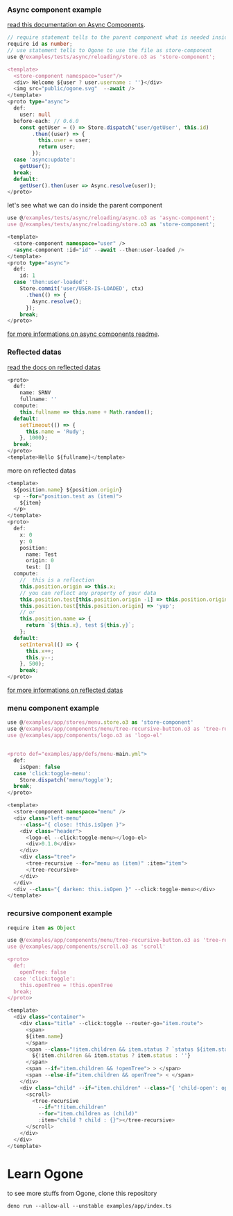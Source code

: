 
### Async component example

[read this documentation on Async Components](https://github.com/SRNV/Ogone/blob/master/docs/async.README.md).

```typescript
// require statement tells to the parent component what is needed inside the component.
require id as number;
// use statement tells to Ogone to use the file as store-component
use @/examples/tests/async/reloading/store.o3 as 'store-component';

<template>
  <store-component namespace="user"/>
  <div> Welcome ${user ? user.username : ''}</div>
  <img src="public/ogone.svg"  --await />
</template>
<proto type="async">
  def:
    user: null
  before-each: // 0.6.0
    const getUser = () => Store.dispatch('user/getUser', this.id)
        .then((user) => {
          this.user = user;
          return user;
        });
  case 'async:update':
    getUser();
  break;
  default:
    getUser().then(user => Async.resolve(user));
</proto>

```

let's see what we can do inside the parent component

```typescript
use @/examples/tests/async/reloading/async.o3 as 'async-component';
use @/examples/tests/async/reloading/store.o3 as 'store-component';

<template>
  <store-component namespace="user" />
  <async-component :id="id" --await --then:user-loaded />
</template>
<proto type="async">
  def:
    id: 1
  case 'then:user-loaded':
    Store.commit('user/USER-IS-LOADED', ctx)
      .then(() => {
        Async.resolve();
      });
    break;
</proto>
```

[for more informations on async components readme](https://github.com/SRNV/Ogone/blob/master/docs/async.README.md).

### Reflected datas

[read the docs on reflected datas](https://github.com/SRNV/Ogone/blob/master/docs/before-each.README.md)

```typescript
<proto>
  def:
    name: SRNV
    fullname: ''
  compute:
    this.fullname => this.name + Math.random();
  default:
    setTimeout(() => {
      this.name = 'Rudy';
    }, 1000);
  break;
</proto>
<template>Hello ${fullname}</template>
```

more on reflected datas

```typescript
<template>
  ${position.name} ${position.origin}
  <p --for="position.test as (item)">
    ${item}
  </p>
</template>
<proto>
  def:
    x: 0
    y: 0
    position:
      name: Test
      origin: 0
      test: []
  compute:
    //  this is a reflection
    this.position.origin => this.x;
    // you can reflect any property of your data
    this.position.test[this.position.origin -1] => this.position.origin;
    this.position.test[this.position.origin] => 'yup';
    // or
    this.position.name => {
      return `${this.x}, test ${this.y}`;
    };
  default:
    setInterval(() => {
      this.x++;
      this.y--;
    }, 500);
    break;
</proto>

```

[for more informations on reflected datas](https://github.com/SRNV/Ogone/blob/master/docs/before-each.README.md)

### menu component example

```typescript
use @/examples/app/stores/menu.store.o3 as 'store-component'
use @/examples/app/components/menu/tree-recursive-button.o3 as 'tree-recursive'
use @/examples/app/components/logo.o3 as 'logo-el'


<proto def="examples/app/defs/menu-main.yml">
  def:
    isOpen: false
  case 'click:toggle-menu':
    Store.dispatch('menu/toggle');
  break;
</proto>

<template>
  <store-component namespace="menu" />
  <div class="left-menu"
    --class="{ close: !this.isOpen }">
    <div class="header">
      <logo-el --click:toggle-menu></logo-el>
      <div>0.1.0</div>
    </div>
    <div class="tree">
      <tree-recursive --for="menu as (item)" :item="item">
      </tree-recursive>
    </div>
  </div>
  <div --class="{ darken: this.isOpen }" --click:toggle-menu></div>
</template>
```

### recursive component example

```typescript
require item as Object

use @/examples/app/components/menu/tree-recursive-button.o3 as 'tree-recursive'
use @/examples/app/components/scroll.o3 as 'scroll'

<proto>
  def:
    openTree: false
  case 'click:toggle':
    this.openTree = !this.openTree
  break;
</proto>

<template>
  <div class="container">
    <div class="title" --click:toggle --router-go="item.route">
      <span>
      ${item.name}
      </span>
      <span --class="!item.children && item.status ? `status ${item.status}` : ''">
        ${!item.children && item.status ? item.status : ''}
      </span>
      <span --if="item.children && !openTree"> > </span>
      <span --else-if="item.children && openTree"> < </span>
    </div>
    <div class="child" --if="item.children" --class="{ 'child-open': openTree }">
      <scroll>
        <tree-recursive
          --if="!!item.children"
          --for="item.children as (child)"
          :item="child ? child : {}"></tree-recursive>
      </scroll>
    </div>
  </div>
</template>
```
# Learn Ogone

to see more stuffs from Ogone, clone this repository

```shell
deno run --allow-all --unstable examples/app/index.ts
```
